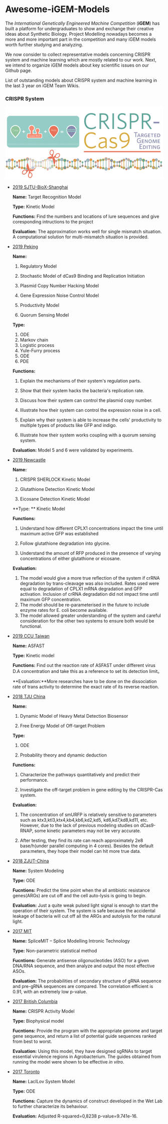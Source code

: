 # Awesome-iGEM-Models

The *International Genetically Engineered Machine Competition* (**iGEM**) has built a platform for undergraduates to show and exchange their creative ideas about Synthetic Biology. Project Modelling nowadays becomes a more and more important part in the competition and many iGEM models worth further studying and analyzing.

We now consider to collect representative models concerning CRISPR system and machine learning which are mostly related to our work. Next, we intend to organize iGEM models about key scientific issues on our Github page.

List of outstanding models about CRISPR system and machine learning in the last 3 year on iGEM Team Wikis.

### CRISPR System

![](CRISPR.jpg)

+ [2019 SJTU-BioX-Shanghai](https://2019.igem.org/Team:SJTU-BioX-Shanghai/Model)

  **Name:**  Target Recognition Model

  **Type:**  Kinetic Model

  **Functions:**  Find the numbers and locations of lure  sequences and give coresponding intructions to the project 

  **Evaluation:** The approximation works well for single mismatch situation. A computational solution for multi-mismatch situation is provided. 
  
  

+ [2019 Peking](https://2019.igem.org/Team:Peking/Model)

  **Name:**  

  1. Regulatory Model

  2. Stochastic Model of dCas9 Binding and Replication Initiation

  3. Plasmid Copy Number Hacking Model

  4. Gene Expression Noise Control Model

  5. Productivity Model

  6. Quorum Sensing Model

  **Type:**  

  1. ODE
  2. Markov chain
  3. Logistic process
  4. Yule-Furry process
  5. ODE
  6. PDE

  **Functions:**  

  1. Explain the mechanisms of their  system's regulation parts.

  2. Show that their system hacks the  bacteria's replication rate.
  3. Discuss how their system can control  the plasmid copy number.
  4. Illustrate how their system can  control the expression noise in a cell.
  5. Explain why their system is able to  increase the cells' productivity to multiple types of products like GFP and  indigo.
  6. Illustrate how their system works  coupling with a quorum sensing system. 

  **Evaluation:**   Model 5 and 6 were validated by  experiments.  

  

+ [2019 Newcastle](  https://2019.igem.org/Team:Newcastle/Model )

  **Name:**  

  1. CRISPR SHERLOCK Kinetic Model

  2. Glutathione Detection Kinetic Model

  3. Eicosane Detection Kinetic Model

  **Type: ** Kinetic Model

  **Functions:**  

  1. Understand how different CPLX1 concentrations impact the time until maximum active GFP was established

  2. Follow glutathione degradation into glycine.

  3. Understand the amount of RFP produced in the presence of varying concentrations of either glutathione or eicosane.

  **Evaluation:** 

  1. The model would give a more true  reflection of the system if crRNA degradation by trans-cleavage was also  included. Rates used were equal to degradation of CPLX1 mRNA degradation and  GFP activation. Inclusion of crRNA degradation did not impact time until  maximum GFP concentration.
  2. The model should be re-parameterised  in the future to include enzyme rates for E. coli become available. 
  3. The model allowed greater  understanding of the system and careful consideration for the other two  systems to ensure both would be functional. 

  

+ [2019 CCU Taiwan](https://2019.igem.org/Team:CCU_Taiwan/Model)

  **Name:**  ASFAST

  **Type:**  Kinetic model

  **Functions:**  Find out the reaction rate of ASFAST under different virus D.A concentration and take this as a reference to set its detection limit。

  **Evaluation:**More researches have to be done on the dissociation rate of trans activity to determine the exact rate of its reverse reaction.

  

+ [2018  TJU China](http://2018.igem.org/Team:TJU_China/Model)

  **Name:**    

  1. Dynamic Model of Heavy Metal Detection  Biosensor  

  2. Free Energy Model of Off-target  Problem  

  **Type:**  

  1. ODE  

  2. Probability theory and dynamic  deduction

  **Functions:** 

  1. Characterize the pathways quantitatively and predict their performance.

  2. Investigate the off-target problem in gene editing by the CRISPR-Cas system.

  **Evaluation:**    

  1. The concentration of smURFP is relatively sensitive to parameters such as ktx3,ktl3,ktx4,kb4,kb6,kd2,kd5, kd6,kd7,kd8,kd11, etc. However, due to the lack of previous modeling studies  on dCas9-RNAP, some kinetic parameters may not be very accurate.  

  2. After testing, they find its rate can  reach approximately 2e8 base/h(under parallel computing in 4 cores).  Besides the default para:meters, they hope their model can hit more true data.  

  

+ [2018 ZJUT-China](http://2018.igem.org/Team:ZJUT-China/Model)

  **Name:** System Modeling

  **Type:** ODE

  **Fucntions:**  Predict the time point when the all antibiotic resistance genes(ARGs) are cut off and the cell auto-lysis is going to begin.

  **Evaluation:**  Just a quite weak pulsed light signal is enough to start the operation of their system. The system is safe because the accidental leakage of bacteria will cut off all the ARGs and autolysis for the natural light.

  

+ [2017 MIT](http://2017.igem.org/Team:MIT/Model)

  **Name:**    SpliceMIT – Splice Modelling Intronic  Technology  

  **Type:**  Non-parametric statistical method

  **Fucntions:**  Generate antisense oligonucleotides (ASO) for a given DNA/RNA sequence, and then analyze and output the most effective ASOs.

  **Evaluation:** The probabilities of secondary structure of gRNA sequence and pre-gRNA sequences are compared. The correlation efficient is 0.91, with an extremely low p-value. 

+ [2017 British Columbia](http://2017.igem.org/Team:British_Columbia/Model)

  **Name:**   CRISPR Activity Model  

  **Type:**  Biophysical model

  **Fucntions:**  Provide the program with the appropriate genome and target gene sequence, and return a list of potential guide sequences ranked from best to worst.

  **Evaluation:**  Using this model, they have designed sgRNAs to target essential virulence regions in Agrobacterium. The guides obtained from running the model were shown to be effective *in vitro*.

+ [2017 Toronto](2017.igem.org/Team:Toronto/Drylab)

  **Name:**   LacILov System Model

  **Type:**   ODE  

  **Functions:**  Capture the dynamics of construct developed in the Wet Lab to further characterize its behaviour.

  **Evaluation:**  Adjusted R-squared=0,8238  p-value=9.741e-16.  

